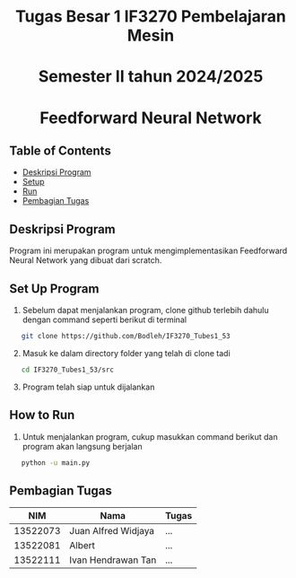 <h1 align="center">Tugas Besar 1 IF3270 Pembelajaran Mesin</h1>
<h1 align="center">Semester II tahun 2024/2025</h1>
<h1 align="center">Feedforward Neural Network</h1>

## Table of Contents

- [Deskripsi Program](#deskripsi-program)
- [Setup](#set-up-program)
- [Run](#how-to-run)
- [Pembagian Tugas](#pembagian-tugas)

## Deskripsi Program
Program ini merupakan program untuk mengimplementasikan Feedforward Neural Network yang dibuat dari scratch.

## Set Up Program
1. Sebelum dapat menjalankan program, clone github terlebih dahulu dengan command seperti berikut di terminal
```bash
   git clone https://github.com/Bodleh/IF3270_Tubes1_53
```
2. Masuk ke dalam directory folder yang telah di clone tadi
```bash
   cd IF3270_Tubes1_53/src
```
3. Program telah siap untuk dijalankan

## How to Run
1. Untuk menjalankan program, cukup masukkan command berikut dan program akan langsung berjalan
```bash
   python -u main.py
```

## Pembagian Tugas
| NIM      | Nama                | Tugas                                               |
| -------- | ------------------- | --------------------------------------------------- |
| 13522073 | Juan Alfred Widjaya | ...                                                 |
| 13522081 | Albert              | ...                                                 |
| 13522111 | Ivan Hendrawan Tan  | ...                                                 |

